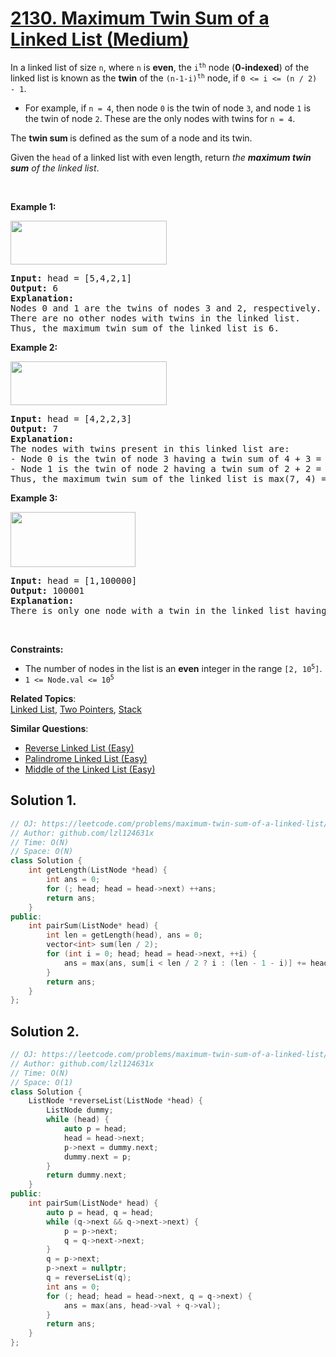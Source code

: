 # [2130. Maximum Twin Sum of a Linked List (Medium)](https://leetcode.com/problems/maximum-twin-sum-of-a-linked-list/)

<p>In a linked list of size <code>n</code>, where <code>n</code> is <strong>even</strong>, the <code>i<sup>th</sup></code> node (<strong>0-indexed</strong>) of the linked list is known as the <strong>twin</strong> of the <code>(n-1-i)<sup>th</sup></code> node, if <code>0 &lt;= i &lt;= (n / 2) - 1</code>.</p>

<ul>
	<li>For example, if <code>n = 4</code>, then node <code>0</code> is the twin of node <code>3</code>, and node <code>1</code> is the twin of node <code>2</code>. These are the only nodes with twins for <code>n = 4</code>.</li>
</ul>

<p>The <strong>twin sum </strong>is defined as the sum of a node and its twin.</p>

<p>Given the <code>head</code> of a linked list with even length, return <em>the <strong>maximum twin sum</strong> of the linked list</em>.</p>

<p>&nbsp;</p>
<p><strong>Example 1:</strong></p>
<img alt="" src="https://assets.leetcode.com/uploads/2021/12/03/eg1drawio.png" style="width: 250px; height: 70px;">
<pre><strong>Input:</strong> head = [5,4,2,1]
<strong>Output:</strong> 6
<strong>Explanation:</strong>
Nodes 0 and 1 are the twins of nodes 3 and 2, respectively. All have twin sum = 6.
There are no other nodes with twins in the linked list.
Thus, the maximum twin sum of the linked list is 6. 
</pre>

<p><strong>Example 2:</strong></p>
<img alt="" src="https://assets.leetcode.com/uploads/2021/12/03/eg2drawio.png" style="width: 250px; height: 70px;">
<pre><strong>Input:</strong> head = [4,2,2,3]
<strong>Output:</strong> 7
<strong>Explanation:</strong>
The nodes with twins present in this linked list are:
- Node 0 is the twin of node 3 having a twin sum of 4 + 3 = 7.
- Node 1 is the twin of node 2 having a twin sum of 2 + 2 = 4.
Thus, the maximum twin sum of the linked list is max(7, 4) = 7. 
</pre>

<p><strong>Example 3:</strong></p>
<img alt="" src="https://assets.leetcode.com/uploads/2021/12/03/eg3drawio.png" style="width: 200px; height: 88px;">
<pre><strong>Input:</strong> head = [1,100000]
<strong>Output:</strong> 100001
<strong>Explanation:</strong>
There is only one node with a twin in the linked list having twin sum of 1 + 100000 = 100001.
</pre>

<p>&nbsp;</p>
<p><strong>Constraints:</strong></p>

<ul>
	<li>The number of nodes in the list is an <strong>even</strong> integer in the range <code>[2, 10<sup>5</sup>]</code>.</li>
	<li><code>1 &lt;= Node.val &lt;= 10<sup>5</sup></code></li>
</ul>


**Related Topics**:  
[Linked List](https://leetcode.com/tag/linked-list/), [Two Pointers](https://leetcode.com/tag/two-pointers/), [Stack](https://leetcode.com/tag/stack/)

**Similar Questions**:
* [Reverse Linked List (Easy)](https://leetcode.com/problems/reverse-linked-list/)
* [Palindrome Linked List (Easy)](https://leetcode.com/problems/palindrome-linked-list/)
* [Middle of the Linked List (Easy)](https://leetcode.com/problems/middle-of-the-linked-list/)

## Solution 1.

```cpp
// OJ: https://leetcode.com/problems/maximum-twin-sum-of-a-linked-list/
// Author: github.com/lzl124631x
// Time: O(N)
// Space: O(N)
class Solution {
    int getLength(ListNode *head) {
        int ans = 0;
        for (; head; head = head->next) ++ans;
        return ans;
    }
public:
    int pairSum(ListNode* head) {
        int len = getLength(head), ans = 0;
        vector<int> sum(len / 2);
        for (int i = 0; head; head = head->next, ++i) {
            ans = max(ans, sum[i < len / 2 ? i : (len - 1 - i)] += head->val);
        }
        return ans;
    }
};
```

## Solution 2.

```cpp
// OJ: https://leetcode.com/problems/maximum-twin-sum-of-a-linked-list/
// Author: github.com/lzl124631x
// Time: O(N)
// Space: O(1)
class Solution {
    ListNode *reverseList(ListNode *head) {
        ListNode dummy;
        while (head) {
            auto p = head;
            head = head->next;
            p->next = dummy.next;
            dummy.next = p;
        }
        return dummy.next;
    }
public:
    int pairSum(ListNode* head) {
        auto p = head, q = head;
        while (q->next && q->next->next) {
            p = p->next;
            q = q->next->next;
        }
        q = p->next;
        p->next = nullptr;
        q = reverseList(q);
        int ans = 0;
        for (; head; head = head->next, q = q->next) {
            ans = max(ans, head->val + q->val);
        }
        return ans;
    }
};
```